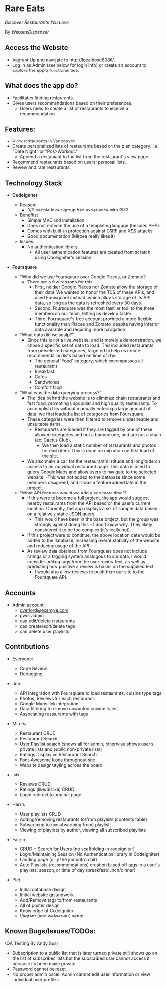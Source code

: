 # Rare Eats

_Discover Restaurants You Love_

By _WebsiteDispenser_

## Access the Website

- Vagrant Up and navigate to http://localhost:8080/.
- Log in as Admin (see below for login info) or create an account to explore the app's functionalities.

## What does the app do?

- Facilitates finding restaurants.
- Gives users recommendations based on their preferences.
    - Users need to create a list of restaurants to receive a recommendation.

## Features:

- View restaurants in Vancouver.
- Create personalized lists of restaurants based on the plan category. i.e. "Date Night" or "Post-Workout."
    - Append a restaurant to the list from the restaurant's view page.
- Recommend restaurants based on users' personal lists.
- Review and rate restaurants.

## Technology Stack

- **Codeigniter**
    - Reason:
        - 3/6 people in our group had experience with PHP.
    - Benefits:
        - Simple MVC and installation.
        - Does not enforce the use of a templating languge (besides PHP).
        - Comes with built-in protection against CSRF and XSS attacks.
        - Good documentation (Mircea really likes it)
    - Issues:
        - No authentication library.
            - All user authentication features are created from scratch using Codeigniter's session.

- **Foursquare**
    - "Why did we use Foursquare over Google Places, or Zomato?
        - There are a few reasons for this.
            - First, neither Google Places nor Zomato allow the storage of their data.  We wanted to honor the TOS of these APIs, and used Foursquare instead, which allows storage of its API data, so long as the data is refreshed every 30 days.
            - Second, Foursquare was the most familiar tool to the three members on our team, letting us develop faster.
            - Third, Foursquare's free account provided a more flexible functionality than Places and Zomato, despite having inferior data available and requiring more navigation.
    - "What data did we scalp?"
        - Since this is not a live website, and is merely a demonstration, we chose a specific set of data to load.  This included restaurants from preselected categories, targeted to help us create recommendation lists based on time of day.
            - The general 'Food' category, which encompasses all restaurants
            - Breakfast
            - Cafes
            - Sandwiches
            - Comfort food
    - "What was the data querying process?"
        - The idea behind the website is to eliminate chain restaurants and fast food, promoting unpopular and high quality restaurants. To accomplish this without manually entering a large amount of data, we first loaded a list of categories from Foursquare.
        - These categories were then filtered to remove undesireable and unsuitable items.
            - Restaurants are loaded if they are tagged by one of these allowed categories and not a banned one, and are not a chain (ex: Cactus Club).
                - We then load a static number of restaurants and photos for each item.  This is done on migration on first load of the site.
        - We also make a call for the restaurant's latitude and longitude on access to an individual restaurant page. This data is used to query Google Maps and allow users to navigate to the selected website.
            -This was not added to the database since some members disagreed, and it was a feature added late in the project.
    - "What API features would we add given more time?"
        - If this were to become a full project, the app would suggest nearby restaurants from the API based on the user's current location.  Currently, the app displays a set of sample data based on a relatively static JSON query.
            - This would have been in the base project, but the group was strongly against doing this - I don't know why.  They likely considered it to be too complex (it's really not).
        - If this project were to continue, the above location data would be added to the database, increasing overall stability of the website and reducing usage of the API.
        - As review data obtained from Foursquare does not include ratings or a tagging system analogous to our data, I would consider adding tags from the user review text, as well as predicting how positive a review is based on the supplied text.
            - I would also allow reviews to push from our site to the Foursquare API.

## Accounts

- Admin account:
    - overlord@example.com
    - pwd: admin
    - can edit/delete restaurants
    - can create/edit/delete tags
    - can delete user playlists

## Contributions

- Everyone:
    - Code Review
    - Debugging

- Jon:
    - API Integration with Foursquare to load restaurants, cuisine type tags
    - Photos, Reviews for each restaurant.
    - Google Maps link integration
    - Data filtering to remove unwanted cuisine types
    - Associating restaurants with tags

- Mircea
    - Restaurant CRUD
    - Restaurant Search
    - User Playlist search (shows all for admin, otherwise shows user’s private lists and public non-private lists)
    - Ratings Display on Restaurant Search
    - Font-Awesome Icons throughout site
    - Website design/styling across the board

- Isis
    - Reviews CRUD
    - Ratings (like/dislike) CRUD
    - Login redirect to original page

- Harris
    - User playlists CRUD
    - Adding/removing restaurants to/from playlists (contents table)
    - Subscribing to (unsubscribing from) playlists
    - Viewing of playlists by author, viewing all subscribed playlists

- Farzin
    - CRUD + Search for Users (no scaffolding in codeigniter)
    - Login/Maintaining Session (No Authentication library in Codeigniter)
    - Landing page (only the jumbotron bit)
    - Auto Playlists (recommendations) creation based off tags in a user's playlists, season, or time of day (breakfast/lunch/dinner)

- Piet
    - Initial database design
    - Initial website groundwork
    - Add/Remove tags to/from restaurants
    - All of poster design
    - Knowledge of CodeIgniter
    - Vagrant (and webserver) setup

## Known Bugs/Issues/TODOs:

(QA Testing By Andy Sun)
- Subscription to a public list that is later turned private still shows up on the list of subscribed lists but the subscribed user cannot access it because its been made private
- Password cannot be reset
- No proper admin panel. Admin cannot edit user information or view individual user profiles
